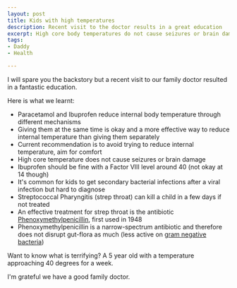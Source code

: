 ```yaml
---
layout: post
title: Kids with high temperatures
description: Recent visit to the doctor results in a great education
excerpt: High core body temperatures do not cause seizures or brain damage
tags:
- Daddy
- Health

---
```


I will spare you the backstory but a recent visit to our family doctor resulted in a fantastic education.

Here is what we learnt:

- Paracetamol and Ibuprofen reduce internal body temperature through different mechanisms
- Giving them at the same time is okay and a more effective way to reduce internal temperature than giving them separately
- Current recommendation is to avoid trying to reduce internal temperature, aim for comfort
- High core temperature does not cause seizures or brain damage
- Ibuprofen should be fine with a Factor VIII level around 40 (not okay at 14 though)
- It's common for kids to get secondary bacterial infections after a viral infection but hard to diagnose
- Streptococcal Pharyngitis (strep throat) can kill a child in a few days if not treated
- An effective treatment for strep throat is the antibiotic [Phenoxymethylpenicillin](https://en.wikipedia.org/wiki/Phenoxymethylpenicillin), first used in 1948
- Phenoxymethylpenicillin is a narrow-spectrum antibiotic and therefore does not disrupt gut-flora as much (less active on [gram negative bacteria](https://en.wikipedia.org/wiki/Gram-negative_bacteria))

Want to know what is terrifying? A 5 year old with a temperature approaching 40 degrees for a week.

I'm grateful we have a good family doctor.





